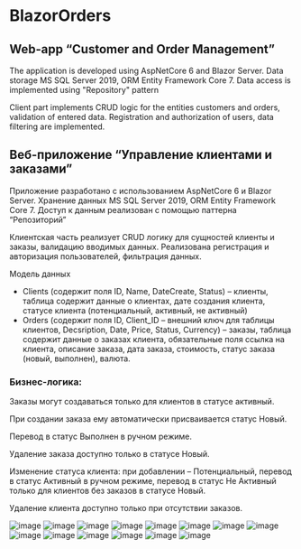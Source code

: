 # BlazorOrders

## Web-app “Customer and Order Management”

The application is developed using AspNetCore 6 and Blazor Server. Data storage MS SQL Server 2019, ORM Entity Framework Core 7. Data access is implemented using "Repository" pattern

Client part implements CRUD logic for the entities customers and orders, validation of entered data. Registration and authorization of users, data filtering are implemented.

## Веб-приложение “**Управление клиентами и заказами”**

Приложение разработано с использованием AspNetCore 6 и Blazor Server. Хранение данных MS SQL Server 2019, ORM Entity Framework Core 7. Доступ к данным реализован с помощью паттерна “Репозиторий”

Клиентская часть реализует CRUD логику для сущностей клиенты и заказы, валидацию вводимых данных. Реализована регистрация и авторизация пользователей, фильтрация данных.

Модель данных

- Clients (содержит поля ID, Name, DateCreate, Status) – клиенты, таблица содержит данные о клиентах, дате создания клиента, статусе клиента (потенциальный, активный, не активный)
- Orders (содержит поля ID, Client_ID – внешний ключ для таблицы клиентов, Decsription, Date, Price, Status, Currency) – заказы, таблица содержит данные о заказах клиента, обязательные поля ссылка на клиента, описание заказа, дата заказа, стоимость, статус заказа (новый, выполнен), валюта.

### Бизнес-логика:

Заказы могут создаваться только для клиентов в статусе активный.

При создании заказа ему автоматически присваивается статус Новый.

Перевод в статус Выполнен в ручном режиме.

Удаление заказа доступно только в статусе Новый.

Изменение статуса клиента: при добавлении – Потенциальный, перевод в статус Активный в ручном режиме, перевод в статус Не Активный только для клиентов без заказов в статусе Новый.

Удаление клиента доступно только при отсутствии заказов.

![image](https://user-images.githubusercontent.com/31707173/231190156-58ec973b-45fd-4251-a6cb-fdf0a28f69d9.png)
![image](https://user-images.githubusercontent.com/31707173/231190206-4d8f5944-1d14-498f-8b5d-c06abaacf99e.png)
![image](https://user-images.githubusercontent.com/31707173/231190377-f6ec711e-49eb-442b-8372-39bfce0a3d4c.png)
![image](https://user-images.githubusercontent.com/31707173/231190239-76d3e9b0-f048-4046-a5dc-4ace7b4ed1aa.png)
![image](https://user-images.githubusercontent.com/31707173/231190438-2360fb8a-3f96-4ee2-8301-d9705b5044c4.png)
![image](https://user-images.githubusercontent.com/31707173/231190498-85868fc2-7e19-4fb4-b1db-959da3f273fd.png)
![image](https://user-images.githubusercontent.com/31707173/231191230-e061cb3d-559a-4ad9-8320-e03276e317ff.png)
![image](https://user-images.githubusercontent.com/31707173/231191265-5c79450d-e2f0-4554-a3f9-02305e4c82f7.png)
![image](https://user-images.githubusercontent.com/31707173/231191305-685be314-d50b-4633-aa49-6477a4ed0173.png)
![image](https://user-images.githubusercontent.com/31707173/231191366-028e2054-77b0-4f18-87f0-6f3dd7d0cc81.png)
![image](https://user-images.githubusercontent.com/31707173/231191397-7bac36ab-eca3-45d7-a3a5-eb77494304ba.png)
![image](https://user-images.githubusercontent.com/31707173/231191441-fcc33320-ca55-4bf6-857f-7acae9f523fb.png)
![image](https://user-images.githubusercontent.com/31707173/231191492-bf641aaa-f239-4410-9b30-c82009b3efe4.png)
![image](https://user-images.githubusercontent.com/31707173/231191796-c093bf5e-bb47-40d8-9e46-b51f99696f76.png)




